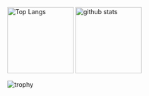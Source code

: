 <!--  https://github.com/anuraghazra/github-readme-stats -->
<p align="left"> 
  <img alt="Top Langs" height="150px" src="https://github-readme-stats.vercel.app/api/top-langs/?username=kouhei&layout=compact&theme=nord" />
  <img alt="github stats" height="150px" src="https://github-readme-stats.vercel.app/api?username=kouhei&theme=nord&count_private=true&show_icons=true&include_all_commits=true" />
</p>
<img alt="trophy" src="https://github-profile-trophy.vercel.app/?username=kouhei&theme=nord" />

<!--
**kouhei/kouhei** is a ✨ _special_ ✨ repository because its `README.md` (this file) appears on your GitHub profile.

Here are some ideas to get you started:

- 🔭 I’m currently working on ...
- 🌱 I’m currently learning ...
- 👯 I’m looking to collaborate on ...
- 🤔 I’m looking for help with ...
- 💬 Ask me about ...
- 📫 How to reach me: ...
- 😄 Pronouns: ...
- ⚡ Fun fact: ...
-->
